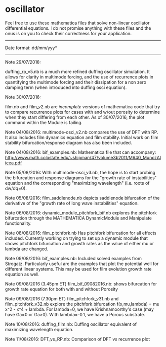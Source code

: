 # oscillator
Feel free to use these mathematica files that solve non-linear oscillator differential equations.  I do not promise anything with these files and the onus is on you to check their correctness for your application.

***********************
Date format: dd/mm/yyy*
***********************
Note 29/07/2016:

duffing_rp_v5.nb is a much more refined duffing oscillator simulation. It allows for clarity in multimode forcing, and the use of recurrence plots in quantifying the multimode forcing and their dissipation for a non zero damping term (when introduced into duffing osci equation).

Note 30/07/2016:

film.nb and film_v2.nb are *incomplete* versions of mathematica code that try to compare recurrence plots for cases with and w/out porosity to determine when they start differing from each other.  As of 30/07/2016, the plot command within the Module is failing.

Note 04/08/2016:
multimode-osci_v2.nb compares the use of DFT with RP.  It also includes film dynamics equation and film stability.  Initial work on film stability bifurcation/response diagram has also been included.

Note 04/08/2016:
bif_examples.nb: Mathematica file that can accompany: http://www.math.colostate.edu/~shipman/47/volume3b2011/M640_MunozAlicea.pdf

Note 05/08/2016:
With multimode-osci_v3.nb, the hope is to start probing the bifurcation and response diagrams for the "growth rate of instabilities" equation and the corresponding "maximizing wavelength" (i.e. roots of dw/dq=0).

Note 05/08/2016:
film_saddlenode.nb depicts saddlenode bifurcation of the derivative of the "growth rate of long wave instabilities" equation.  

Note 06/08/2016:
dynamic_module_pitchfork_bif.nb explores the pitchfork bifurcation through the MATHEMATICA DynamicModule and Manipulate functionality.

Note 08/08/2016:
film_pitchfork.nb Has pitchfork bifurcation for all effects included.  Currently working on trying to set up a dynamic module that shows pitchfork bifurcation and growth rates as the value of either mu or lambda are changed.

Note 09/08/2016:
bif_examples.nb: Included solved examples from Strogatz.  Particularly useful are the examples that plot the potential well for different linear systems.  This may be used for film evolution growth rate equation as well.

Note 09/08/2016 (3.45pm ET)
film_bif_09082016.nb: shows bifurcation for growth rate equation for both with and without Porosity

Note 09/08/2016 (7.30pm ET)
film_pitchfork_v31.nb and film_pitchfork_v32.nb explore the pitchfork bifurcation f(x,mu,lambda) = mu x^2 - x^4 + lambda.  For lambda=0, we have Krishnamoorthy's case (may have Ga=0 or Ga>0).  With lambda=-0.1, we have a Porous substrate.

Note 10/08/2016:
duffing_film.nb: Duffing oscillator equivalent of maximizing wavelength equation.

Note 11/08/2016:
DFT_vs_RP.nb: Comparison of DFT vs recurrence plot
